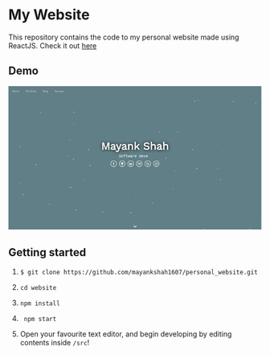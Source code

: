 # My Website
This repository contains the code to my personal website made using ReactJS. Check it out [here](www.mayankshah.in)

## Demo
![demo](demo/demo.gif)

## Getting started
1)  ```
    $ git clone https://github.com/mayankshah1607/personal_website.git
    ```
2)  ```
    cd website
    ```
3)  ```
    npm install
    ```
4) ```
    npm start
    ```
5) Open your favourite text editor, and begin developing by editing contents inside `/src`!

